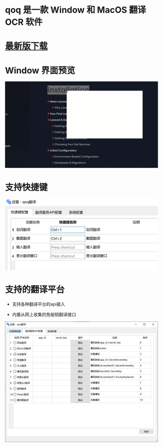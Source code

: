 # qoq 是一款 Window 和 MacOS 翻译 OCR 软件



# [最新版下载](https://github.com/duolabmeng6/qoq/releases)



# Window 界面预览

![img](README.assets/未命名项目.gif)



# 支持快捷键

![image-20230305061627266](README.assets/image-20230305061627266.png)

# 支持的翻译平台

* 支持各种翻译平台的api接入

* 内置从网上收集的免秘钥翻译接口

![image-20230307133404031](README.assets/image-20230307133404031.png)